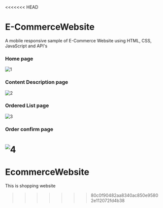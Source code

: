 <<<<<<< HEAD
# E-CommerceWebsite
 A mobile responsive sample of E-Commerce Website using HTML, CSS, JavaScript and API's
 
 
 
### Home page
![1](https://user-images.githubusercontent.com/17312616/65086776-b1beb080-d9d0-11e9-9983-143d61ed8fdc.png)



### Content Description page
![2](https://user-images.githubusercontent.com/17312616/65086777-b1beb080-d9d0-11e9-9e2b-af3b7210bdf3.png)



### Ordered List page
![3](https://user-images.githubusercontent.com/17312616/65086778-b2574700-d9d0-11e9-9377-8e4886f582a8.png)



### Order confirm page
![4](https://user-images.githubusercontent.com/17312616/65086779-b2efdd80-d9d0-11e9-95d5-4b1a48eafe04.png)
=======
# EcommerceWebsite
This is shopping website 
>>>>>>> 80c0f90482aa8340ac850e95802e112072fd4b38
